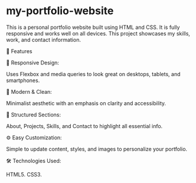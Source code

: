# my-portfolio-website

This is a personal portfolio website built using HTML and CSS. It is fully responsive and works well on all devices. This project showcases my skills, work, and contact information.

🌟 Features

🎯 Responsive Design:

Uses Flexbox and media queries to look great on desktops, tablets, and smartphones.

🎨 Modern & Clean:

Minimalist aesthetic with an emphasis on clarity and accessibility.

📝 Structured Sections:

About, Projects, Skills, and Contact to highlight all essential info.

⚙️ Easy Customization:

Simple to update content, styles, and images to personalize your portfolio.

🛠️ Technologies Used:

HTML5. CSS3.
